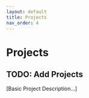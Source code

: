 ```yaml
---
layout: default
title: Projects
nav_order: 4
---
```


# Projects

## TODO: Add Projects

[Basic Project Description...]

